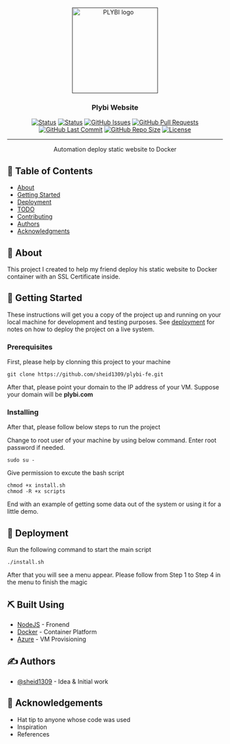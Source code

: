<p align="center">
  <a href="" rel="noopener">
 <img width=200px height=200px src="https://i.imgur.com/VBInytZ.jpg" alt="PLYBI logo"></a>
</p>

<h3 align="center">Plybi Website</h3>

<div align="center">

[![Status](https://img.shields.io/website?url=https%3A%2F%2Fplybi.pierrecardinvn.com)](https://img.shields.io/website?url=https%3A%2F%2Fplybi.pierrecardinvn.com) 
[![Status](https://img.shields.io/badge/status-active-success.svg)]() 
[![GitHub Issues](https://img.shields.io/github/issues/sheid1309/plybi-fe)](https://github.com/sheid1309/plybi-fe/issues)
[![GitHub Pull Requests](https://img.shields.io/github/issues-pr/sheid1309/plybi-fe)](https://github.com/sheid1309/plybi-fe/pulls)
[![GitHub Last Commit](https://img.shields.io/github/last-commit/sheid1309/plybi-fe)](https://github.com/sheid1309/plybi-fe/commits)
[![GitHub Repo Size](https://img.shields.io/github/repo-size/sheid1309/plybi-fe)]()
[![License](https://img.shields.io/badge/license-MIT-blue.svg)](/LICENSE)
</div>

---

<p align="center"> Automation deploy static website to Docker
    <br> 
</p>

## 📝 Table of Contents
- [About](#about)
- [Getting Started](#getting_started)
- [Deployment](#deployment)
- [TODO](../TODO.md)
- [Contributing](../CONTRIBUTING.md)
- [Authors](#authors)
- [Acknowledgments](#acknowledgement)

## 🧐 About <a name = "about"></a>
This project I created to help my friend deploy his static website to Docker container with an SSL Certificate inside. 

## 🏁 Getting Started <a name = "getting_started"></a>
These instructions will get you a copy of the project up and running on your local machine for development and testing purposes. See [deployment](#deployment) for notes on how to deploy the project on a live system.

### Prerequisites
First, please help by clonning this project to your machine

```
git clone https://github.com/sheid1309/plybi-fe.git
```

After that, please point your domain to the IP address of your VM. Suppose your domain will be **plybi.com**

### Installing
After that, please follow below steps to run the project

Change to root user of your machine by using below command. Enter root password if needed.

```
sudo su -
```

Give permission to excute the bash script

```
chmod +x install.sh
chmod -R +x scripts
```

End with an example of getting some data out of the system or using it for a little demo.

<!-- ## 🔧 Running the tests <a name = "tests"></a>
Explain how to run the automated tests for this system.

### Break down into end to end tests
Explain what these tests test and why

```
Give an example
```

### And coding style tests
Explain what these tests test and why

```
Give an example
``` -->

<!-- ## 🎈 Usage <a name="usage"></a>
Add notes about how to use the system. -->

## 🚀 Deployment <a name = "deployment"></a>
Run the following command to start the main script

```
./install.sh
```

After that you will see a menu appear. Please follow from Step 1 to Step 4 in the menu to finish the magic
## ⛏️ Built Using <a name = "built_using"></a>
- [NodeJS](https://nodejs.org/en/) - Fronend
- [Docker](https://www.docker.com/) - Container Platform
- [Azure](https://azure.microsoft.com/en-us/) - VM Provisioning

## ✍️ Authors <a name = "authors"></a>
- [@sheid1309](https://github.com/sheid1309) - Idea & Initial work

## 🎉 Acknowledgements <a name = "acknowledgement"></a>
- Hat tip to anyone whose code was used
- Inspiration
- References